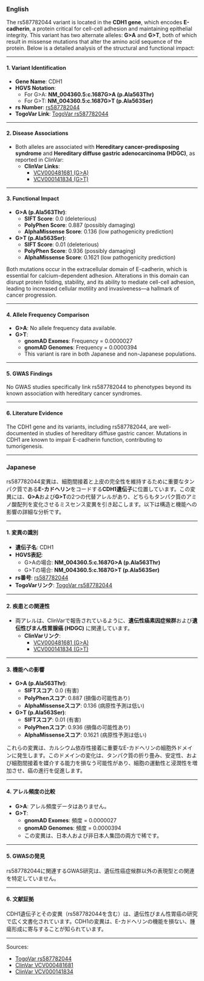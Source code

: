 ### English
The rs587782044 variant is located in the **CDH1 gene**, which encodes **E-cadherin**, a protein critical for cell-cell adhesion and maintaining epithelial integrity. This variant has two alternate alleles: **G>A** and **G>T**, both of which result in missense mutations that alter the amino acid sequence of the protein. Below is a detailed analysis of the structural and functional impact:

---

#### 1. **Variant Identification**
- **Gene Name**: CDH1
- **HGVS Notation**:
  - For G>A: **NM_004360.5:c.1687G>A (p.Ala563Thr)**
  - For G>T: **NM_004360.5:c.1687G>T (p.Ala563Ser)**
- **rs Number**: [rs587782044](https://identifiers.org/dbsnp/rs587782044)
- **TogoVar Link**: [TogoVar rs587782044](https://togovar.org/variant/16-68819401-G-A)

---

#### 2. **Disease Associations**
- Both alleles are associated with **Hereditary cancer-predisposing syndrome** and **Hereditary diffuse gastric adenocarcinoma (HDGC)**, as reported in ClinVar:
  - **ClinVar Links**:
    - [VCV000481681 (G>A)](https://www.ncbi.nlm.nih.gov/clinvar/variation/481681)
    - [VCV000141834 (G>T)](https://www.ncbi.nlm.nih.gov/clinvar/variation/141834)

---

#### 3. **Functional Impact**
- **G>A (p.Ala563Thr)**:
  - **SIFT Score**: 0.0 (deleterious)
  - **PolyPhen Score**: 0.887 (possibly damaging)
  - **AlphaMissense Score**: 0.136 (low pathogenicity prediction)
- **G>T (p.Ala563Ser)**:
  - **SIFT Score**: 0.01 (deleterious)
  - **PolyPhen Score**: 0.936 (possibly damaging)
  - **AlphaMissense Score**: 0.1621 (low pathogenicity prediction)

Both mutations occur in the extracellular domain of E-cadherin, which is essential for calcium-dependent adhesion. Alterations in this domain can disrupt protein folding, stability, and its ability to mediate cell-cell adhesion, leading to increased cellular motility and invasiveness—a hallmark of cancer progression.

---

#### 4. **Allele Frequency Comparison**
- **G>A**: No allele frequency data available.
- **G>T**:
  - **gnomAD Exomes**: Frequency = 0.0000027
  - **gnomAD Genomes**: Frequency = 0.0000394
  - This variant is rare in both Japanese and non-Japanese populations.

---

#### 5. **GWAS Findings**
No GWAS studies specifically link rs587782044 to phenotypes beyond its known association with hereditary cancer syndromes.

---

#### 6. **Literature Evidence**
The CDH1 gene and its variants, including rs587782044, are well-documented in studies of hereditary diffuse gastric cancer. Mutations in CDH1 are known to impair E-cadherin function, contributing to tumorigenesis.

---

### Japanese
rs587782044変異は、細胞間接着と上皮の完全性を維持するために重要なタンパク質である**E-カドヘリン**をコードする**CDH1遺伝子**に位置しています。この変異には、**G>A**および**G>T**の2つの代替アレルがあり、どちらもタンパク質のアミノ酸配列を変化させるミスセンス変異を引き起こします。以下は構造と機能への影響の詳細な分析です。

---

#### 1. **変異の識別**
- **遺伝子名**: CDH1
- **HGVS表記**:
  - G>Aの場合: **NM_004360.5:c.1687G>A (p.Ala563Thr)**
  - G>Tの場合: **NM_004360.5:c.1687G>T (p.Ala563Ser)**
- **rs番号**: [rs587782044](https://identifiers.org/dbsnp/rs587782044)
- **TogoVarリンク**: [TogoVar rs587782044](https://togovar.org/variant/16-68819401-G-A)

---

#### 2. **疾患との関連性**
- 両アレルは、ClinVarで報告されているように、**遺伝性癌素因症候群**および**遺伝性びまん性胃腺癌 (HDGC)** に関連しています。
  - **ClinVarリンク**:
    - [VCV000481681 (G>A)](https://www.ncbi.nlm.nih.gov/clinvar/variation/481681)
    - [VCV000141834 (G>T)](https://www.ncbi.nlm.nih.gov/clinvar/variation/141834)

---

#### 3. **機能への影響**
- **G>A (p.Ala563Thr)**:
  - **SIFTスコア**: 0.0 (有害)
  - **PolyPhenスコア**: 0.887 (損傷の可能性あり)
  - **AlphaMissenseスコア**: 0.136 (病原性予測は低い)
- **G>T (p.Ala563Ser)**:
  - **SIFTスコア**: 0.01 (有害)
  - **PolyPhenスコア**: 0.936 (損傷の可能性あり)
  - **AlphaMissenseスコア**: 0.1621 (病原性予測は低い)

これらの変異は、カルシウム依存性接着に重要なE-カドヘリンの細胞外ドメインに発生します。このドメインの変化は、タンパク質の折り畳み、安定性、および細胞間接着を媒介する能力を損なう可能性があり、細胞の運動性と浸潤性を増加させ、癌の進行を促進します。

---

#### 4. **アレル頻度の比較**
- **G>A**: アレル頻度データはありません。
- **G>T**:
  - **gnomAD Exomes**: 頻度 = 0.0000027
  - **gnomAD Genomes**: 頻度 = 0.0000394
  - この変異は、日本人および非日本人集団の両方で稀です。

---

#### 5. **GWASの発見**
rs587782044に関連するGWAS研究は、遺伝性癌症候群以外の表現型との関連を特定していません。

---

#### 6. **文献証拠**
CDH1遺伝子とその変異（rs587782044を含む）は、遺伝性びまん性胃癌の研究で広く文書化されています。CDH1の変異は、E-カドヘリンの機能を損ない、腫瘍形成に寄与することが知られています。

---

Sources:
- [TogoVar rs587782044](https://togovar.org/variant/16-68819401-G-A)
- [ClinVar VCV000481681](https://www.ncbi.nlm.nih.gov/clinvar/variation/481681)
- [ClinVar VCV000141834](https://www.ncbi.nlm.nih.gov/clinvar/variation/141834)